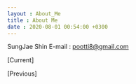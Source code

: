 ```yaml
---
layout : About_Me
title : About Me
date : 2020-08-01 00:54:00 +0300
---
```


SungJae Shin
E-mail : pootti8@gmail.com

[Current]

[Previous]


